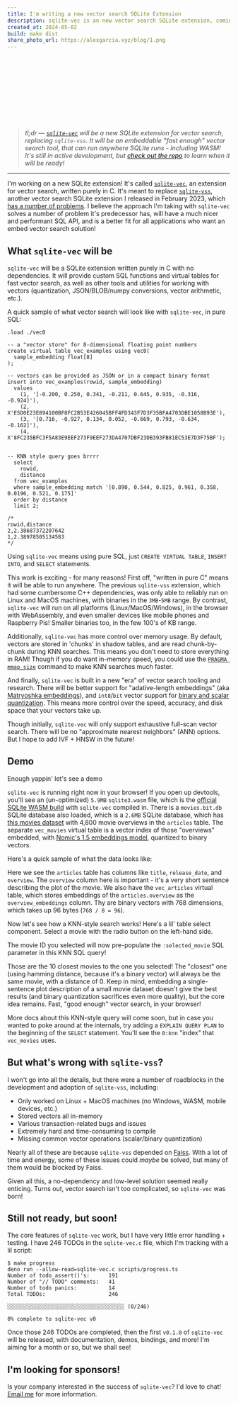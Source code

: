 ```yaml
---
title: I'm writing a new vector search SQLite Extension
description: sqlite-vec is an new vector search SQLite extension, coming soon!
created_at: 2024-05-02
build: make dist
share_photo_url: https://alexgarcia.xyz/blog/1.png
---
```


<script type="module" src="./index.min.js"></script>
<link rel="stylesheet" href="./index.min.css"></link>

<svg id="hero"></svg>

<div class="summary">

> _tl;dr — [`sqlite-vec`](https://github.com/asg017/sqlite-vec) will be a new
> SQLite extension for vector search, replacing `sqlite-vss`. It will be an
> embeddable "fast enough" vector search tool, that can run anywhere SQLite
> runs - including WASM! It's still in active development, but
> [check out the repo](https://github.com/asg017/sqlite-vec) to learn when it
> will be ready!_

---

</div>

<style>
  .summary blockquote {
    font-weight: 500;
  }
</style>

I'm working on a new SQLite extension! It's called
[`sqlite-vec`](https://github.com/asg017/sqlite-vec), an extension for vector
search, written purely in C. It's meant to replace
[`sqlite-vss`](https://github.com/asg017/sqlite-vss), another vector search
SQLite extension I released in February 2023, which
[has a number of problems](#wrong-sqlite-vss). I believe the approach I'm taking
with `sqlite-vec` solves a number of problem it's predecessor has, will have a
much nicer and performant SQL API, and is a better fit for all applications who
want an embed vector search solution!

## What `sqlite-vec` will be

`sqlite-vec` will be a SQLite extension written purely in C with no
dependencies. It will provide custom SQL functions and virtual tables for fast
vector search, as well as other tools and utilities for working with vectors
(quantization, JSON/BLOB/numpy conversions, vector arithmetic, etc.).

A quick sample of what vector search will look like with `sqlite-vec`, in pure
SQL:

```sqlite
.load ./vec0

-- a "vector store" for 8-dimensional floating point numbers
create virtual table vec_examples using vec0(
  sample_embedding float[8]
);

-- vectors can be provided as JSON or in a compact binary format
insert into vec_examples(rowid, sample_embedding)
  values
    (1, '[-0.200, 0.250, 0.341, -0.211, 0.645, 0.935, -0.316, -0.924]'),
    (2, X'E5D0E23E894100BF8FC2B53E426045BFF4FD343F7D3F35BFA4703DBE1058B93E'),
    (3, '[0.716, -0.927, 0.134, 0.052, -0.669, 0.793, -0.634, -0.162]'),
    (4, X'8FC235BFC3F5A83E9EEF273F9EEF273DA4707DBF23DB393FB81EC53E7D3F75BF');


-- KNN style query goes brrrr
  select
    rowid,
    distance
  from vec_examples
  where sample_embedding match '[0.890, 0.544, 0.825, 0.961, 0.358, 0.0196, 0.521, 0.175]'
  order by distance
  limit 2;

/*
rowid,distance
2,2.38687372207642
1,2.38978505134583
*/
```

Using `sqlite-vec` means using pure SQL, just `CREATE VIRTUAL TABLE`,
`INSERT INTO`, and `SELECT` statements.

This work is exciting - for many reasons! First off, "written in pure C" means
it will be able to run anywhere. The previous `sqlite-vss` extension, which had
some cumbersome C++ dependencies, was only able to reliably run on Linux and
MacOS machines, with binaries in the `3MB`-`5MB` range. By contrast,
`sqlite-vec` will run on all platforms (Linux/MacOS/Windows), in the browser
with WebAssembly, and even smaller devices like mobile phones and Raspberry Pis!
Smaller binaries too, in the few 100's of KB range.

Additionally, `sqlite-vec` has more control over memory usage. By default,
vectors are stored in 'chunks' in shadow tables, and are read chunk-by-chunk
during KNN searches. This means you don't need to store everything in RAM!
Though if you do want in-memory speed, you could use the
[`PRAGMA mmap_size`](https://www.sqlite.org/pragma.html#pragma_mmap_size)
command to make KNN searches much faster.

And finally, `sqlite-vec` is built in a new "era" of vector search tooling and
research. There will be better support for "adative-length embeddings" (aka
[Matryoshka embeddings](https://huggingface.co/blog/matryoshka)), and
`int8`/`bit` vector support for
[binary and scalar quantization](https://huggingface.co/blog/embedding-quantization).
This means more control over the speed, accuracy, and disk space that your
vectors take up.

Though initially, `sqlite-vec` will only support exhaustive full-scan vector
search. There will be no "approximate nearest neighbors" (ANN) options. But I
hope to add IVF + HNSW in the future!

## Demo

Enough yappin' let's see a demo

`sqlite-vec` is running right now in your browser! If you open up devtools,
you'll see an (un-optimized) `5.9MB` `sqlite3.wasm` file, which is the
[official SQLite WASM build](https://sqlite.org/wasm/doc/trunk/about.md) with
`sqlite-vec` compiled in. There is a `movies.bit.db` SQLite database also
loaded, which is a `2.6MB` SQLite database, which has
[this movies dataset](https://www.kaggle.com/datasets/tmdb/tmdb-movie-metadata?select=tmdb_5000_movies.csv)
with 4,800 movie overviews in the `articles` table. The separate `vec_movies`
virtual table is a vector index of those "overviews" embedded, with
[Nomic's 1.5 embeddings model](https://blog.nomic.ai/posts/nomic-embed-matryoshka),
quantized to binary vectors.

Here's a quick sample of what the data looks like:

<div id="target1"></div>

Here we see the `articles` table has columns like `title`, `release_date`, and
`overview`. The `overview` column here is important - it's a very short sentence
describing the plot of the movie. We also have the `vec_articles` virtual table,
which stores embeddings of the `articles.overview` as the `overview_embeddings`
column. Thy are binary vectors with 768 dimensions, which takes up 96 bytes
(`768 / 8 = 96`).

Now let's see how a KNN-style search works! Here's a lil' table select
component. Select a movie with the radio button on the left-hand side.

<div id="target-table"></div>

The movie ID you selected will now pre-populate the `:selected_movie` SQL
parameter in this KNN SQL query!

<div id="target-code"></div>

Those are the 10 closest movies to the one you selected! The "closest" one
(using hamming distance, because it's a binary vector) will always be the same
movie, with a distance of 0. Keep in mind, embedding a single-sentence plot
description of a small movie dataset doesn't give the best results (and binary
quantization sacrifices even more quality), but the core idea remains. Fast,
"good enough" vector search, in your browser!

More docs about this KNN-style query will come soon, but in case you wanted to
poke around at the internals, try adding a `EXPLAIN QUERY PLAN` to the beginning
of the `SELECT` statement. You'll see the `0:knn` "index" that `vec_movies`
uses.

<h2 id="wrong-sqlite-vss"> But what's wrong with <code>sqlite-vss</code>?</h2>

I won't go into all the details, but there were a number of roadblocks in the
development and adoption of `sqlite-vss`, including:

- Only worked on Linux + MacOS machines (no Windows, WASM, mobile devices, etc.)
- Stored vectors all in-memory
- Various transaction-related bugs and issues
- Extremely hard and time-consuming to compile
- Missing common vector operations (scalar/binary quantization)

Nearly all of these are because `sqlite-vss` depended on
[Faiss](https://github.com/facebookresearch/faiss). With a lot of time and
energy, some of these issues could _maybe_ be solved, but many of them would be
blocked by Faiss.

Given all this, a no-dependency and low-level solution seemed really enticing.
Turns out, vector search isn't too complicated, so `sqlite-vec` was born!

## Still not ready, but soon!

The core features of `sqlite-vec` work, but I have very little error handling +
testing. I have 246 TODOs in the `sqlite-vec.c` file, which I'm tracking with a
lil script:

```
$ make progress
deno run --allow-read=sqlite-vec.c scripts/progress.ts
Number of todo_assert()'s:      191
Number of "// TODO" comments:   41
Number of todo panics:          14
Total TODOs:                    246

░░░░░░░░░░░░░░░░░░░░░░░░░░░░░░░░░░░░░ (0/246)

0% complete to sqlite-vec v0
```

Once those 246 TODOs are completed, then the first `v0.1.0` of `sqlite-vec` will
be released, with documentation, demos, bindings, and more! I'm aiming for a
month or so, but we shall see!

## I'm looking for sponsors!

Is your company interested in the success of `sqlite-vec`? I'd love to chat!
[Email me](https://alexgarcia.xyz/) for more information.
